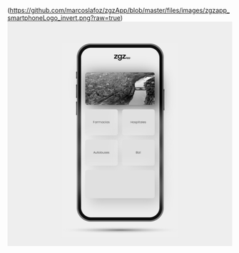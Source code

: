 
(https://github.com/marcoslafoz/zgzApp/blob/master/files/images/zgzapp_smartphoneLogo_invert.png?raw=true)
[![zgzApp](https://github.com/marcoslafoz/zgzApp/blob/master/files/images/preview.png?raw=true)](https://marcoslafoz.github.io/zgzApp/)
